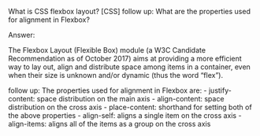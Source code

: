 What is CSS flexbox layout? [CSS]
follow up: What are the properties used for alignment in Flexbox?

















Answer:



The Flexbox Layout (Flexible Box) module (a W3C Candidate Recommendation as of October 2017) aims at providing a more efficient way to lay out, align and distribute space among items in a container, even when their size is unknown and/or dynamic (thus the word “flex”).

follow up: The properties used for alignment in Flexbox are:
    - justify-content: space distribution on the main axis
    - align-content: space distribution on the cross axis
    - place-content: shorthand for setting both of the above properties
    - align-self: aligns a single item on the cross axis
    - align-items: aligns all of the items as a group on the cross axis

    